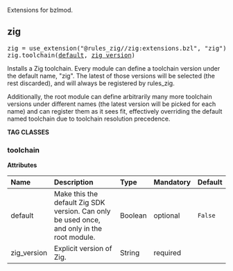 <!-- Generated with Stardoc: http://skydoc.bazel.build -->

Extensions for bzlmod.

<a id="zig"></a>

## zig

<pre>
zig = use_extension("@rules_zig//zig:extensions.bzl", "zig")
zig.toolchain(<a href="#zig.toolchain-default">default</a>, <a href="#zig.toolchain-zig_version">zig_version</a>)
</pre>

Installs a Zig toolchain.
Every module can define a toolchain version under the default name, "zig".
The latest of those versions will be selected (the rest discarded),
and will always be registered by rules_zig.

Additionally, the root module can define arbitrarily many more toolchain versions
under different names (the latest version will be picked for each name)
and can register them as it sees fit,
effectively overriding the default named toolchain
due to toolchain resolution precedence.


**TAG CLASSES**

<a id="zig.toolchain"></a>

### toolchain

**Attributes**

| Name  | Description | Type | Mandatory | Default |
| :------------- | :------------- | :------------- | :------------- | :------------- |
| <a id="zig.toolchain-default"></a>default |  Make this the default Zig SDK version. Can only be used once, and only in the root module.   | Boolean | optional |  `False`  |
| <a id="zig.toolchain-zig_version"></a>zig_version |  Explicit version of Zig.   | String | required |  |


